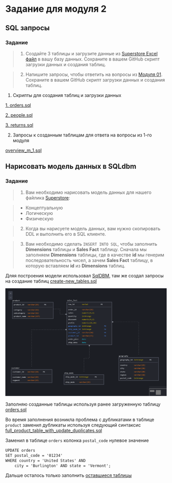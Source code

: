 # Задание для модуля 2


## SQL запросы


### Задание

> 1. Создайте 3 таблицы и загрузите данные из [Superstore Excel файл](https://github.com/Data-Learn/data-engineering/blob/master/DE-101%20Modules/Module01/DE%20-%20101%20Lab%201.1/Sample%20-%20Superstore.xls) в вашу базу данных. Сохраните в вашем GitHub скрипт загрузки данных и создания таблиц.

> 2. Напишите запросы, чтобы ответить на вопросы из [Модуля 01](https://github.com/Data-Learn/data-engineering/tree/master/DE-101%20Modules/Module01/DE%20-%20101%20Lab%201.1#%D0%B0%D0%BD%D0%B0%D0%BB%D0%B8%D1%82%D0%B8%D0%BA%D0%B0-%D0%B2-excel). Сохраните в вашем GitHub скрипт загрузки данных и создания таблиц.



1. Скрипты для создания таблиц и загрузки данных

[1. orders.sql](https://github.com/EsSanches/datalearn/blob/main/de101/module02/orders.sql)

[2. people.sql](https://github.com/EsSanches/datalearn/blob/main/de101/module02/people.sql)

[3. returns.sql](https://github.com/EsSanches/datalearn/blob/main/de101/module02/returns.sql)


2. Запросы к созданным таблицам для ответа на вопросы из 1-го модуля

[overview_m_1.sql](https://github.com/EsSanches/datalearn/blob/main/de101/module02/overview_m_1.sql)

## Нарисовать модель данных в SQLdbm

### Задание

> 1. Вам необходимо нарисовать модель данных для нашего файлика [Superstore](https://github.com/Data-Learn/data-engineering/blob/master/DE-101%20Modules/Module01/DE%20-%20101%20Lab%201.1/Sample%20-%20Superstore.xls):

> - Концептуальную
> - Логическую
> - Физическую

> 2. Когда вы нарисуете модель данных, вам нужно скопировать DDL и выполнить его в SQL клиенте.

> 3. Вам необходимо сделать `INSERT INTO SQL`, чтобы заполнить **Dimensions** таблицы и **Sales Fact** таблицу. Сначала мы заполняем **Dimensions** таблицы, где в качестве **id** мы генерим последовательность чисел, а зачем **Sales Fact** таблицу, в которую вставляем **id** из **Dimensions** таблиц.

Дляя построения модели использовал [SqlDBM](https://sqldbm.com/), там же создал запросы на создание таблиц [create-new_tables.sql](https://github.com/EsSanches/datalearn/blob/main/de101/module02/create-new_tables.sql)

![Image alt](https://github.com/EsSanches/datalearn/blob/main/de101/module02/diagram.png)

Заполняю созданные таблицы используя ранее загруженную таблицу [orders.sql](https://github.com/EsSanches/datalearn/blob/main/de101/module02/orders.sql)

Во время заполнения возникла проблема с дубликатами в таблице `product` заменил дубликаты используя следующий синтаксис [full_product_table_with_update_duplicates.sql](https://github.com/EsSanches/datalearn/blob/main/de101/module02/full_product_table_with_update_duplicates.sql)

Заменил в таблице `orders` колонка `postal_code` нулевое значение

```
UPDATE orders
SET postal_code = '01234'
WHERE country = 'United States' AND
	city = 'Burlington' AND state = 'Vermont';
```

Дальше осталось только заполнить [оставшиеся таблицы](https://github.com/EsSanches/datalearn/blob/main/de101/module02/add_in_table.sql) 

  


